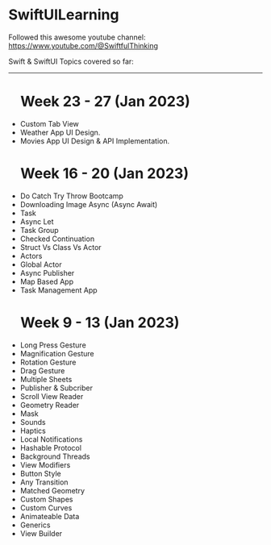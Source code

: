# SwiftUILearning

Followed this awesome youtube channel: https://www.youtube.com/@SwiftfulThinking

Swift & SwiftUI Topics covered so far:
<hr>

<ul>
<h1>Week 23 - 27 (Jan 2023)</h1>
<li>Custom Tab View</li>
<li>Weather App UI Design.</li>
<li>Movies App UI Design & API Implementation.</li>
</ul>

<ul>
<h1>Week 16 - 20 (Jan 2023)</h1>
<li>Do Catch Try Throw Bootcamp</li>
<li>Downloading Image Async (Async Await)</li>
<li>Task</li>
<li>Async Let</li>
<li>Task Group</li>
<li>Checked Continuation</li>
<li>Struct Vs Class Vs Actor</li>
<li>Actors</li>
<li>Global Actor</li>
<li>Async Publisher</li>
<li>Map Based App</li>
<li>Task Management App</li>
</ul>

<ul>
<h1>Week 9 - 13 (Jan 2023)</h1>
<li>Long Press Gesture</li>
<li>Magnification Gesture</li>
<li>Rotation Gesture</li>
<li>Drag Gesture</li>
<li>Multiple Sheets</li>
<li>Publisher & Subcriber</li>
<li>Scroll View Reader</li>
<li>Geometry Reader</li>
<li>Mask</li>
<li>Sounds</li>
<li>Haptics</li>
<li>Local Notifications</li>
<li>Hashable Protocol</li>
<li>Background Threads</li>
<li>View Modifiers</li>
<li>Button Style</li>
<li>Any Transition</li>
<li>Matched Geometry</li>
<li>Custom Shapes</li>
<li>Custom Curves</li>
<li>Animateable Data</li>
<li>Generics</li>
<li>View Builder</li>
</ul>
